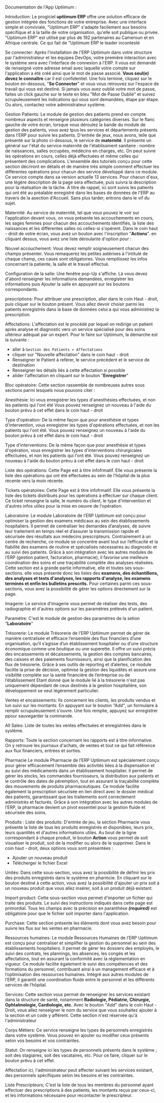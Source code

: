 Documentation de l'App Uptiimum :


Introduction:
Le progiciel **uptiimum ERP** offre une solution efficace de gestion intégrée des fonctions de votre entreprise. Avec une interface simple et conviviale, "Uptiimum ERP" s'adapte facilement aux besoins spécifique et à la taille de votre organisation, qu'elle soit publique ou privée. "Uptiimum ERP" est utilisé par plus de 192 partenaires au Cameroun et en Afrique centrale. Ce qui fait de "Uptiimum ERP le leader incontesté


Se connecter:
Après l'installation de l'ERP Uptiimum dans votre structure par l'administrateur et les équipes DevOps, votre première interaction avec le système sera avec l'interface de connexion à l'ERP. Il vous est demandé de renseigné votre adresse email avec laquelle votre compte sur l'application a été créé ainsi que le mot de passe associé. **Vous seul(e) devez le connaître** car il est confidentiel. Une fois terminé, cliquez sur le bouton en-dessous, "**Se Connecter**" et vous vous retrouvez sur l'espace de travail qui vous est destiné.
Si jamais vous avez oublié votre mot de passe, faites un click gauche sur le texte en bleu "Mot de Passe Oublié" et suivez scrupuleusement les indications qui vous sont demandées, étape par étape. Ou alors, contactez votre administrateur système.



Gestion Patients:
Le module de gestion des patients prend en compte nombreux aspects et renseigne plusieurs catégories diverses. Sur le flanc gauche de votre écran, lorsque vous déroulez la bande du module de gestion des patients, vous avez tpus les services et départements présents dans l'ERP pour suivre les patients. 
D'entrée de jeux, nous avons, telle que présenté sur la photo ci-dessous, le service de **maternité**. Il présente un général sur l'état du service maternité de l'établissment sanitaire : nombre de naissances, salles occupées, médécins en charges, etc. On peut suivre les opérations en cours, celles déjà effectuées et même celles qui présentent des complications.
L'ensemble des tutoriels conçu pour cette section décriront en détails et de manière très simple comment effectuer les différentes opérations pour chacun des service développé dans ce module.
Ce service compte dans sa version actuelle 13 services. Pour chacun d'eux, une légère description de la page sera effectuée, puis suivra la description pour la réalisation de la tâche.
A titre de rappel, ici sont suivis les patients qui ont été au préalable enregistré dans les bases de données de l'ERP au travers de la asection d'Accueil. Sans plus tarder, entrons dans le vif du sujet.

Maternité:
Au service de maternité, tel que vous pouvez le voir sur l'application devant vous, on vous présente les accouchements en cours, les sages femmes pour chacun des accouchements identifiés, la liste des naissances et les différentes salles où celles-si s'opèrent.
Dans le coin haut - droit de votre écran, vous avez un bouton avec l'inscription "**Actions**". en cliquant dessus, vous avez une liste déroulante d'option pour : 

Nouvel accouchement:
Vous devez remplir soigneusement chacun des champs présenter. Vous remaquerez les petites astérixes à l'intitulé de chaque champ, ces cases sont obligatoires.
Vous rempliissez les infos concernant la patiente, la salle et le travail effectué.

Configuration de la salle:
Une fenêtre pop-Up s'affiche. Là vous devez d'abord renseigner les informations demandées, enregistrer les informations puis Ajouter la salle en appuyant sur les boutons correspondants. 

prescriptions:
Pour attribuer une prescription, aller dans le coin Haut - droit, puis cliquer sur le bouton présent. Vous allez devoir choisir parmi les patients enregistrés dans la base de données celui a qui vous administrez la prescription.

Affectations:
L'affectation est le procédé par lequel on redirige un patient après analyse et diagnostic vers un service spécialisé pour des soins ultérieur adéquat par un expert. Pour le faire sur Uptiimum, la démarche est la suivante :

- aller à `Gestion des Patients > Affectations`
- cliquer sur "Nouvelle affectation" dans le coin haut - droit
- Renseigner le Patient à reférer, le service précédent et le service de destination
- Renseigner les détails liés à cette affectation si possible
- alider l'affectation en cliquant sur le bouton "**Enregistrer**"


Bloc opératoire:
Cette section rassemble de nombreuses autres sous sections parmi lesquels nous pouvons citer :

Anesthésie:
Ici vous enregistrer les types d'anesthésies effectuées, et non les patients qui l'ont été
Vous pouvez renseignez un nouveau à l'aide du bouton prévu à cet effet dans le coin haut - droit

Type d'opération:
De la même façon que pour anesthésie et types d'intervention, vous enregistrer les types d'opérations effectuées, et non les patients qui l'ont été. Vous pouvez renseignez un nouveau à l'aide du bouton prévu à cet effet dans le coin haut - droit

Type d'interventions:
De la même façon que pour anesthésie et types d'opération, vous enregistrer les types d'interventions chirurgicales effectuées, et non les patients qui l'ont été. Vous pouvez renseignez un nouveau à l'aide du bouton prévu à cet effet dans le coin haut - droit

Liste des opérations:
Cette Page est à titre infofrmatif. Elle vous présente la liste des opérations qui ont été effectuées au sein de l'hôpital de la plus récente vers la moin récente.

Tickets opératoires:
Cette Page est à titre infofrmatif. Elle vous présente la liste des tickets distribués pour les opérations à effectuer sur chaque client. Ce ticket renseigne la salle, le numéro du client, le type d'intervention et d'autres infos utiles pour la mise en oeuvre de l'opération.

Laboratoire:
Le module Laboratoire de l’ERP Uptiimum est conçu pour optimiser la gestion des examens médicaux au sein des établissements hospitaliers. Il permet de centraliser les demandes d’analyses, de suivre leur traitement en temps réel et d’assurer la transmission rapide et sécurisée des résultats aux médecins prescripteurs. Contrairement à un centre de recherche, ce module se concentre avant tout sur l’efficacité et la fiabilité des examens de routine et spécialisés nécessaires au diagnostic et au suivi des patients. Grâce à son intégration avec les autres modules de l’ERP (gestion patient, facturation, pharmacie), il favorise une meilleure coordination des soins et une traçabilité complète des analyses réalisées.
Cette section est à grande partie informative, elle et toutes ses sous-sections. elle vous présente donc les listes des **examens, des échantillons, des analyses et tests d'analyses, les rapports d'analyse, les examens terminés et enfin les bulletins prescrits.** Pour certaines parmi ces sous-sections, vous avez la possibilité de gérer les options directement sur la page.


Imagerie:
Le service d'imagerie vous permet de réaliser des tests, des radiographie et d'autres options sur les paramètres prélevés d'un patient.

Paramètre:
C'est le module de gestion des paramètres de la setion "**Laboratoire**"

Trésorerie:
Le module Trésorerie de l’ERP Uptiimum permet de gérer de manière centralisée et efficace l’ensemble des flux financiers d’une organisation, qu’il s’agisse d’un établissement hospitalier ou d’une structure économique comme une boutique ou une superette. Il offre un suivi précis des encaissements et décaissements, la gestion des comptes bancaires, des caisses et des paiements fournisseurs, ainsi que la planification des flux de trésorerie. Grâce à ses outils de reporting et d’alertes, ce module facilite la prise de décision, optimise la gestion des liquidités et assure une visibilité complète sur la santé financière de l’entreprise ou de l’établissement
Etant donné que le module lié à la trésorerie n'est pas uniquement dépendant de ceux destinés à la gestion hospitalière, son développement se veut légèrement particulier.

Ventes et encaissements:
Ils concernent les clients, les produits vendus et lun suivi sur les montants. En appuyant sur le bouton *"Add"*, un formulaire à remplir scrupuleusement s'ouvre. Une fois remplie, appuyez sur enregistrer ppour sauvegarder la commande.

All Sales:
Liste de toutes les ventes effectuées et enregistrées dans le système.

Rapports:
Toute la section concernant les rapports est à titre informative. On y retrouve les journaux d'achats, de ventes et tout ce qui fait référence aux flux financiers, entrées et sorties.


Pharmacie
Le module Pharmacie de l’ERP Uptiimum est spécialement conçu pour gérer efficacement l’ensemble des activités liées à la dispensation et au suivi des médicaments dans un établissement hospitalier. Il permet de gérer les stocks, les commandes fournisseurs, la distribution aux patients et le contrôle des dates de péremption, tout en assurant la traçabilité complète des mouvements de produits pharmaceutiques. Ce module facilite également la prescription sécurisée en lien direct avec le dossier médical des patients, garantissant que les traitements sont correctement administrés et facturés. Grâce à son intégration avec les autres modules de l’ERP, la pharmacie devient un pivot essentiel pour la gestion fluide et sécurisée des soins.

Produits :
Liste des produits:
D'entrèe de jeu, la section Pharmacie vous présente la liste de tous les produits enregistrés et disponibles, leurs prix, leurs quantités et d'autres informations utiles. Au bout de la ligne correspondant à chaque produit, le bouton **Action** vous permet de soit visualiser le produit, soit de la modifier ou alors de le supprimer.
Dans le coin haut - droit, deux options vous sont présentées : 
- Ajouter un nouveau produit
- Télécherger le fichier Excel


Unités:
Dans cette sous-section, vous avez la possibilité de définir les prix des produits enregistrés dans le système en pharmcie. En cliquant sur le bouton destiné à cette action, vous avez la possibilité d'ajouter un prix soit à un nouveau produit que vous allez insérer, soit à un produit déjà existant.

Import product:
Cette sous-section vous permet d'importer un fichier qui traite des produits. Le suivi des instructions indiqués dans cette page est primordial. Tous les champs avec la précision en paranthèse ***(required)*** est obligatoire pour que le fichier soit importer dans l'application.


Purchase:
Cette section présente les éléments dont vous avez besoin pour suivre les flux sur les ventes en pharmacie.



Ressources humaines:
Le module Ressources Humaines de l’ERP Uptiimum est conçu pour centraliser et simplifier la gestion du personnel au sein des établissements hospitaliers. Il permet de gérer les dossiers des employés, le suivi des contrats, les plannings, les absences, les congés et les affectations, tout en assurant la conformité avec la réglementation en vigueur. Ce module facilite également le suivi des compétences et des formations du personnel, contribuant ainsi à un management efficace et à l’optimisation des ressources humaines. Intégré aux autres modules de l’ERP, il garantit une coordination fluide entre le personnel et les différents services de l’hôpital.

Services:
Cette section vous permet de renseigner les services existant dans la structure de santé, notamment **Radiologie, Pédiatrie, Chirurgie, Ophtalmologie, Cardiologie, etc.** Avec le bouton "*Add*" dans le coin Haut - Droit, vous allez renseigner le nom du service que vous souhaitez ajouter à la section et un code y afférent. Cette section n'est réservée qu'à l'administrateur


Corps Métiers:
Ce service renseigne les types de personnels enregistrés dans votre système. Vous pouvez en ajouter ou modifier ceux présents selon vos besoins et vos contraintes.

Statut:
On renseigne ici les types de personnels présents dans le système ; soit des stagiaires, soit des vacataires, etc. Pour ce faire, cliquer sur le bouton prévu à cet effet.

Affectation
ici, l'administrateur peut affecter suivant les services existant, des personnels spécifiques selon les besoins et les contraintes.

Liste Prescripteurs;
C'est la liste de tous les membres du personnel ayant effectuer des prescriptions à des patients, les montants reçus par ceux-ci, et les informations nécessaire pour recontacter le prescripteur.


